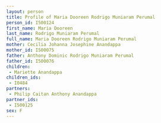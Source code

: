 ```yaml
---
layout: person
title: Profile of Maria Dooreen Rodrigo Muniaram Perumal
person_id: I500124
first_name: Maria Dooreen
last_name: Rodrigo Muniaram Perumal
full_name: Maria Dooreen Rodrigo Muniaram Perumal
mother: Cecilia Johanna Josephine Anandappa
mother_id: I500075
father: Anthony Dominic Rodrigo Muniaram Perumal
father_id: I500076
children:
 - Mariette Anandappa
children_ids:
 - I0484
partners:
 - Philip Caitan Anthony Anandappa
partner_ids:
 - I500125
sex: F
---
```



